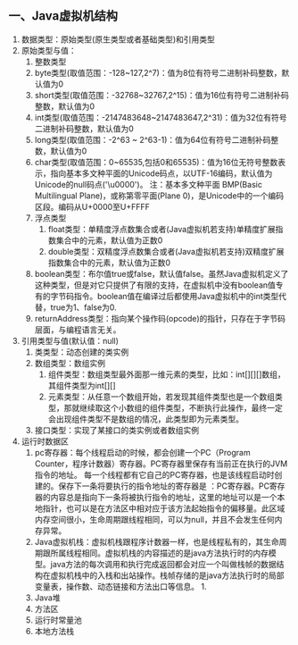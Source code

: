 ## 一、Java虚拟机结构
1. 数据类型：原始类型(原生类型或者基础类型)和引用类型
2. 原始类型与值：
    1. 整数类型
     1. byte类型(取值范围：-128~127,2^7)：值为8位有符号二进制补码整数，默认值为0
     2. short类型(取值范围：-32768~32767,2^15)：值为16位有符号二进制补码整数，默认值为0
     3. int类型(取值范围：-2147483648~2147483647,2^31)：值为32位有符号二进制补码整数，默认值为0
     4. long类型(取值范围：-2^63 ~ 2^63-1)：值为64位有符号二进制补码整数，默认值为0
     5. char类型(取值范围：0~65535,包括0和65535)：值为16位无符号整数表示，指向基本多文种平面的Unicode码点，以UTF-16编码，默认值为Unicode的null码点('\u0000')。
     注：基本多文种平面 BMP(Basic Multilingual Plane)，或称第零平面(Plane 0)，是Unicode中的一个编码区段。编码从U+0000至U+FFFF
    2. 浮点类型
        1. float类型：单精度浮点数集合或者(Java虚拟机若支持)单精度扩展指数集合中的元素，默认值为正数0
        2. double类型：双精度浮点数集合或者(Java虚拟机若支持)双精度扩展指数集合中的元素，默认值为正数0
    3. boolean类型：布尔值true或false，默认值false。虽然Java虚拟机定义了这种类型，但是对它只提供了有限的支持，在虚拟机中没有boolean值专有的字节码指令。boolean值在编译过后都使用Java虚拟机中的int类型代替，true为1、false为0.
    4. returnAddress类型：指向某个操作码(opcode)的指针，只存在于字节码层面，与编程语言无关。
3. 引用类型与值(默认值：null)
    1. 类类型：动态创建的类实例
    2. 数组类型：数组实例
        1. 组件类型：数组类型最外面那一维元素的类型，比如：int[][][]数组，其组件类型为int[][]
        2. 元素类型：从任意一个数组开始，若发现其组件类型也是一个数组类型，那就继续取这个小数组的组件类型，不断执行此操作，最终一定会出现组件类型不是数组的情况，此类型即为元素类型。
    3. 接口类型：实现了某接口的类实例或者数组实例
4. 运行时数据区
    1. pc寄存器：每个线程启动的时候，都会创建一个PC（Program Counter，程序计数器）寄存器。PC寄存器里保存有当前正在执行的JVM指令的地址。 每一个线程都有它自己的PC寄存器，也是该线程启动时创建的。保存下一条将要执行的指令地址的寄存器是 ：PC寄存器。PC寄存器的内容总是指向下一条将被执行指令的地址，这里的地址可以是一个本地指针，也可以是在方法区中相对应于该方法起始指令的偏移量。此区域内存空间很小，生命周期跟线程相同，可以为null，并且不会发生任何内存异常。
    2. Java虚拟机栈：虚拟机栈跟程序计数器一样，也是线程私有的，其生命周期跟所属线程相同。虚拟机栈的内容描述的是java方法执行时的内存模型。java方法的每次调用和执行完成返回都会对应一个叫做栈帧的数据结构在虚拟机栈中的入栈和出站操作。栈帧存储的是java方法执行时的局部变量表，操作数、动态链接和方法出口等信息。
        1.
    3. Java堆
    4. 方法区
    5. 运行时常量池
    6. 本地方法栈
